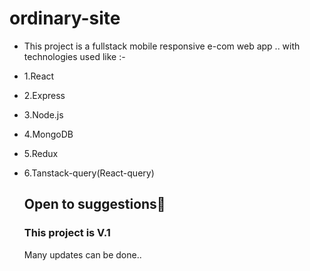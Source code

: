 # ordinary-site

* This project is a fullstack mobile responsive e-com web app .. with technologies used like :-
* 1.React
* 2.Express
* 3.Node.js
* 4.MongoDB
* 5.Redux
* 6.Tanstack-query(React-query)

   <h2>Open to suggestions🤠</h2>
   <h3>This project is V.1</h3>
   Many updates can be done..
